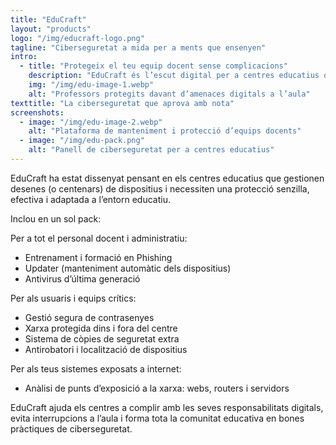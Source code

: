 ```yaml
---
title: "EduCraft"
layout: "products"
logo: "/img/educraft-logo.png"
tagline: "Ciberseguretat a mida per a ments que ensenyen"
intro:
  - title: "Protegeix el teu equip docent sense complicacions"
    description: "EduCraft és l’escut digital per a centres educatius que volen protegir el seu professorat sense saturar l’equip TIC. Automatitza el manteniment dels dispositius, bloqueja amenaces abans que arribin i forma el teu equip davant de riscos com el phishing."
    img: "/img/edu-image-1.webp"
    alt: "Professors protegits davant d’amenaces digitals a l’aula"
texttitle: "La ciberseguretat que aprova amb nota"
screenshots:
  - image: "/img/edu-image-2.webp"
    alt: "Plataforma de manteniment i protecció d’equips docents"
  - image: "/img/edu-pack.png"
    alt: "Panell de ciberseguretat per a centres educatius"
---
```


EduCraft ha estat dissenyat pensant en els centres educatius que gestionen desenes (o centenars) de dispositius i necessiten una protecció senzilla, efectiva i adaptada a l’entorn educatiu.

Inclou en un sol pack:

Per a tot el personal docent i administratiu:
- Entrenament i formació en Phishing
- Updater (manteniment automàtic dels dispositius)
- Antivirus d’última generació

Per als usuaris i equips crítics:
- Gestió segura de contrasenyes
- Xarxa protegida dins i fora del centre
- Sistema de còpies de seguretat extra
- Antirobatori i localització de dispositius

Per als teus sistemes exposats a internet:
- Anàlisi de punts d’exposició a la xarxa: webs, routers i servidors

EduCraft ajuda els centres a complir amb les seves responsabilitats digitals, evita interrupcions a l’aula i forma tota la comunitat educativa en bones pràctiques de ciberseguretat.